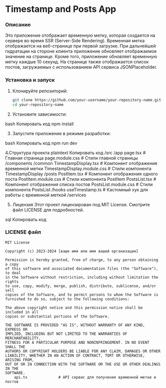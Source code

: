 # Timestamp and Posts App

### Описание

Это приложение отображает временную метку, которая создается на сервере во время SSR (Server-Side Rendering). Временная метка отображается на веб-странице при первой загрузке. При дальнейшей гидратации на стороне клиента приложение обновляет отображаемое значение на странице. Кроме того, приложение обновляет временную метку каждые 10 секунд. На странице также отображается список постов, загружаемых с использованием API сервиса JSONPlaceholder.

### Установка и запуск

1. Клонируйте репозиторий:
   ```bash
   git clone https://github.com/your-username/your-repository-name.git
   cd your-repository-name
   
2. Установите зависимости:

bash
Копировать код
npm install

3. Запустите приложение в режиме разработки:

bash
Копировать код
npm run dev

 4.Структура проекта
plaintext
Копировать код
/src
  /app
    page.tsx            # Главная страница
    page.module.css     # Стили главной страницы
  /components
    /common
      TimestampDisplay.tsx        # Компонент отображения временной метки
      TimestampDisplay.module.css # Стили компонента TimestampDisplay
    /posts
      PostItem.tsx                # Компонент отображения одного поста
      PostItem.module.css         # Стили компонента PostItem
      PostsList.tsx               # Компонент отображения списка постов
      PostsList.module.css        # Стили компонента PostsList
  /hooks
    useTimestamp.ts     # Кастомный хук для работы с временной меткой
  /services

 5. Лицензия
Этот проект лицензирован под MIT License. Смотрите файл LICENSE для подробностей.

sql
Копировать код

### LICENSE файл

```plaintext
MIT License

Copyright (c) 2023-2024 [ваше имя или имя вашей организации]

Permission is hereby granted, free of charge, to any person obtaining a copy
of this software and associated documentation files (the "Software"), to deal
in the Software without restriction, including without limitation the rights
to use, copy, modify, merge, publish, distribute, sublicense, and/or sell
copies of the Software, and to permit persons to whom the Software is
furnished to do so, subject to the following conditions:

The above copyright notice and this permission notice shall be included in all
copies or substantial portions of the Software.

THE SOFTWARE IS PROVIDED "AS IS", WITHOUT WARRANTY OF ANY KIND, EXPRESS OR
IMPLIED, INCLUDING BUT NOT LIMITED TO THE WARRANTIES OF MERCHANTABILITY,
FITNESS FOR A PARTICULAR PURPOSE AND NONINFRINGEMENT. IN NO EVENT SHALL THE
AUTHORS OR COPYRIGHT HOLDERS BE LIABLE FOR ANY CLAIM, DAMAGES OR OTHER
LIABILITY, WHETHER IN AN ACTION OF CONTRACT, TORT OR OTHERWISE, ARISING FROM,
OUT OF OR IN CONNECTION WITH THE SOFTWARE OR THE USE OR OTHER DEALINGS IN THE
SOFTWARE.
    api.ts              # API сервис для получения временной метки и постов
